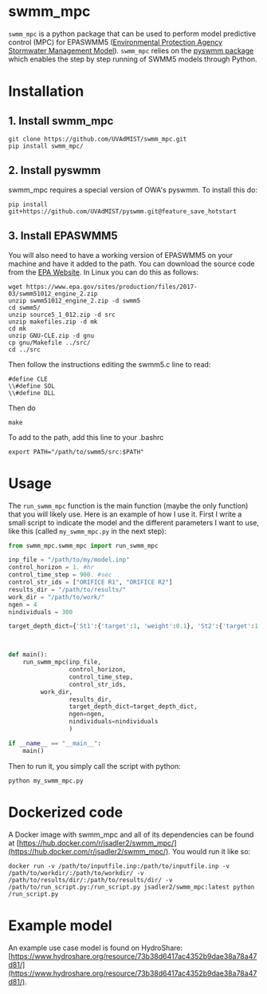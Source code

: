 # swmm_mpc 
`swmm_mpc` is a python package that can be used to perform model predictive control (MPC) for EPASWMM5 ([Environmental Protection Agency Stormwater Management Model](https://www.epa.gov/water-research/storm-water-management-model-swmm)). `swmm_mpc` relies on the [pyswmm package](https://github.com/OpenWaterAnalytics/pyswmm) which enables the step by step running of SWMM5 models through Python.  

# Installation
## 1. Install swmm_mpc
```
git clone https://github.com/UVAdMIST/swmm_mpc.git
pip install swmm_mpc/
```
## 2. Install pyswmm
swmm\_mpc requires a special version of OWA's pyswmm. To install this do:

```
pip install git+https://github.com/UVAdMIST/pyswmm.git@feature_save_hotstart
```

## 3. Install EPASWMM5 
You will also need to have a working version of EPASWMM5 on your machine and have it added to the path. You can download the source code from the [EPA Website](https://www.epa.gov/water-research/storm-water-management-model-swmm). In Linux you can do this as follows:
```
wget https://www.epa.gov/sites/production/files/2017-03/swmm51012_engine_2.zip
unzip swmm51012_engine_2.zip -d swmm5
cd swmm5/
unzip source5_1_012.zip -d src
unzip makefiles.zip -d mk
cd mk
unzip GNU-CLE.zip -d gnu
cp gnu/Makefile ../src/
cd ../src
```
Then follow the instructions editing the swmm5.c line to read:
```
#define CLE
\\#define SOL
\\#define DLL
```
Then do
```
make
```
To add to the path, add this line to your .bashrc
```
export PATH="/path/to/swmm5/src:$PATH"
```

# Usage
The `run_swmm_mpc` function is the main function (maybe the only function) that 
you will likely use. Here is an example of how I use it. First I write a small 
script to indicate the model and the different parameters I want to use, like 
this (called `my_swmm_mpc.py` in the next step):

```python
from swmm_mpc.swmm_mpc import run_swmm_mpc

inp_file = "/path/to/my/model.inp"
control_horizon = 1. #hr
control_time_step = 900. #sec
control_str_ids = ["ORIFICE R1", "ORIFICE R2"]
results_dir = "/path/to/results/"
work_dir = "/path/to/work/"
ngen = 4
nindividuals = 300

target_depth_dict={'St1':{'target':1, 'weight':0.1}, 'St2':{'target':1.5, 'weight':0.1}}



def main():
    run_swmm_mpc(inp_file,
                 control_horizon,
                 control_time_step,
                 control_str_ids,
		 work_dir,
                 results_dir,
                 target_depth_dict=target_depth_dict,
                 ngen=ngen,
                 nindividuals=nindividuals
                 )

if __name__ == "__main__":
    main()
```

Then to run it, you simply call the script with python:
```
python my_swmm_mpc.py
```
# Dockerized code
A Docker image with swmm_mpc and all of its dependencies can be found at [https://hub.docker.com/r/jsadler2/swmm_mpc/](https://hub.docker.com/r/jsadler2/swmm_mpc/). You would run it like so:

```
docker run -v /path/to/inputfile.inp:/path/to/inputfile.inp -v /path/to/workdir/:/path/to/workdir/ -v /path/to/results/dir/:/path/to/results/dir/ -v /path/to/run_script.py:/run_script.py jsadler2/swmm_mpc:latest python /run_script.py
```
# Example model 
An example use case model is found on HydroShare: [https://www.hydroshare.org/resource/73b38d6417ac4352b9dae38a78a47d81/](https://www.hydroshare.org/resource/73b38d6417ac4352b9dae38a78a47d81/).
